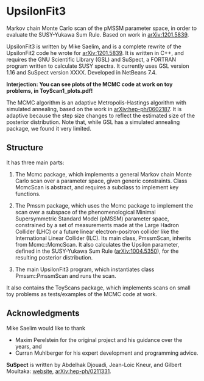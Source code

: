 UpsilonFit3
===========

Markov chain Monte Carlo scan of the pMSSM parameter space, in order to evaluate the SUSY-Yukawa Sum Rule.  Based on work in [arXiv:1201.5839](http://arxiv.org/abs/1201.5839).

UpsilonFit3 is written by Mike Saelim, and is a complete rewrite of the UpsilonFit2 code he wrote for [arXiv:1201.5839](http://arxiv.org/abs/1201.5839).  It is written in C++, and requires the GNU Scientific Library (GSL) and SuSpect, a FORTRAN program written to calculate SUSY spectra.  It currently uses GSL version 1.16 and SuSpect version XXXX.  Developed in NetBeans 7.4.


**Interjection: You can see plots of the MCMC code at work on toy problems, in ToyScan1_plots.pdf!**


The MCMC algorithm is an adaptive Metropolis-Hastings algorithm with simulated annealing, based on the work in [arXiv:hep-ph/0602187](http://arxiv.org/abs/hep-ph/0602187).  It is adaptive because the step size changes to reflect the estimated size of the posterior distribution.  Note that, while GSL has a simulated annealing package, we found it very limited.





Structure
---------

It has three main parts:

1. The Mcmc package, which implements a general Markov chain Monte Carlo scan over a parameter space, given generic constraints.  Class McmcScan is abstract, and requires a subclass to implement key functions.

2. The Pmssm package, which uses the Mcmc package to implement the scan over a subspace of the phenomenological Minimal Supersymmetric Standard Model (pMSSM) parameter space, constrained by a set of measurements made at the Large Hadron Collider (LHC) or a future linear electron-positron collider like the International Linear Collider (ILC).  Its main class, PmssmScan, inherits from Mcmc::McmcScan.  It also calculates the Upsilon parameter, defined in the SUSY-Yukawa Sum Rule ([arXiv:1004.5350](http://arxiv.org/abs/1004.5350)), for the resulting posterior distribution.

3. The main UpsilonFit3 program, which instantiates class Pmssm::PmssmScan and runs the scan.

It also contains the ToyScans package, which implements scans on small toy problems as tests/examples of the MCMC code at work.






Acknowledgments
---------------
Mike Saelim would like to thank 
* Maxim Perelstein for the original project and his guidance over the years, and
* Curran Muhlberger for his expert development and programming advice.

**SuSpect** is written by Abdelhak Djouadi, Jean-Loic Kneur, and Gilbert Moultaka: [website](http://www.coulomb.univ-montp2.fr/perso/jean-loic.kneur/Suspect/), [arXiv:hep-ph/0211331](http://arxiv.org/abs/hep-ph/0211331).
